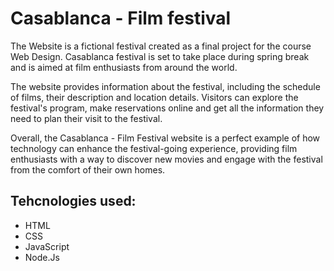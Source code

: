 <h1>      Casablanca - Film festival </h1>

<p>The Website is a fictional festival created as a final project for the course Web Design. Casablanca festival is set to take place during spring break and is aimed at film enthusiasts from around the world.
</p>
<p>
The website provides information about the festival, including the schedule of films, their description and location details. Visitors can explore the festival's program, make reservations online and get all the information they need to plan their visit to the festival.
</p>
<p>
Overall, the Casablanca - Film Festival website is a perfect example of how technology can enhance the festival-going experience, providing film enthusiasts with a way to discover new movies and engage with the festival from the comfort of their own homes.
</p>
<h2>      Tehcnologies used: </h2>
 

- HTML
- CSS
- JavaScript
- Node.Js
